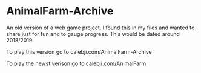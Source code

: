 # AnimalFarm-Archive

An old version of a web game project. I found this in my files and wanted to share just for fun and to gauge progress. This would be dated around 2018/2019. 

To play this version go to calebji.com/AnimalFarm-Archive

To play the newst verison go to calebji.com/AnimalFarm

